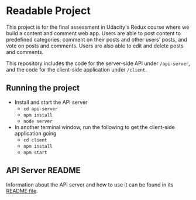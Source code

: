 # Readable Project

This project is for the final assessment in Udacity's Redux course where we build a content and comment web app. Users are able to post content to predefined categories, comment on their posts and other users' posts, and vote on posts and comments. Users are also able to edit and delete posts and comments.

This repository includes the code for the server-side API under `/api-server`, and the code for the client-side application under `/client`.

## Running the project

* Install and start the API server
    - `cd api-server`
    - `npm install`
    - `node server`
* In another terminal window, run the following to get the client-side application going
    - `cd client`
    - `npm install`
    - `npm start`

## API Server README

Information about the API server and how to use it can be found in its [README file](api-server/README.md).
